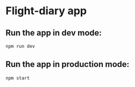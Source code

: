 # Flight-diary app

## Run the app in dev mode:
`npm run dev`

## Run the app in production mode:
`npm start`